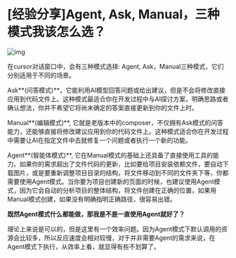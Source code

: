 # [经验分享]Agent, Ask, Manual，三种模式我该怎么选？

![img](https://article-images.zsxq.com/FkDfFjzrqSDowKedvL1bDtwniC9P)

在cursor对话窗口中，会有三种模式选择: Agent, Ask，Manual三种模式，它们分别适用于不同的场景。



Ask**(问答模式)**，它能利用AI模型回答问题或给出建议，但是不会将修改直接应用到代码文件上。这种模式最适合你在开发过程中与AI探讨方案，明确思路或者确认想法，你并不希望它将尚未确定的答案直接更新到你的文件上时。



Manual**(编辑模式)**, 它就是老版本中的composer，不仅拥有Ask模式的问答能力，还能够直接将修改建议应用到你的代码文件上。这种模式适合你在开发过程中需要让AI在指定文件中去就修复一个问题或者执行一个新的功能。



Agent**(智能体模式)**, 它在Manual模式的基础上还具备了直接使用工具的能力。如果你的需求超出了文件代码的更新，比如要给项目安装依赖文件，要自动下载图片，或是要重新调整项目目录的结构，将文件移动到不同的文件夹下等，你都需要使用Agent模式。当你要为项目创建新的页面的时候，也建议使用Agent模式，因为它会自动的分析项目的整体结构，将文件创建在正确的位置，如果用Manual模式创建，如果没有明确指明正确路径，很容易出错。



**既然Agent模式什么都能做，那我是不是一直使用Agent就好了？**

理论上来说是可以的，但是这里有一个效率问题。因为Agent模式下默认调用的资源会比较多，所以反应速度会相对较慢，对于并非需要Agent的需求来说，在Agent模式下执行，从效率上看，就显得有些不划算了。